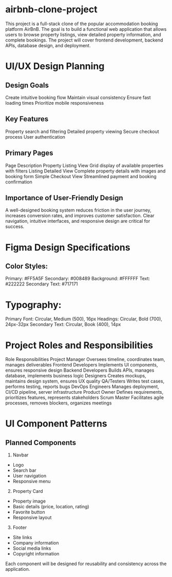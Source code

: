 # airbnb-clone-project
This project is a full-stack clone of the popular accommodation booking platform AirBnB. The goal is to build a functional web application that allows users to browse property listings, view detailed property information, and complete bookings. The project will cover frontend development, backend APIs, database design, and deployment.

# UI/UX Design Planning
## Design Goals
Create intuitive booking flow
Maintain visual consistency
Ensure fast loading times
Prioritize mobile responsiveness

## Key Features
Property search and filtering
Detailed property viewing
Secure checkout process
User authentication

## Primary Pages
Page	                                          Description
Property Listing View	                          Grid display of available properties with filters
Listing Detailed View	                          Complete property details with images and booking form
Simple Checkout View	                          Streamlined payment and booking confirmation

## Importance of User-Friendly Design
A well-designed booking system reduces friction in the user journey, increases conversion rates, and improves customer satisfaction. Clear navigation, intuitive interfaces, and responsive design are critical for success.

# Figma Design Specifications
## Color Styles:
Primary: #FF5A5F
Secondary: #008489
Background: #FFFFFF
Text: #222222
Secondary Text: #717171

# Typography:
Primary Font: Circular, Medium (500), 16px
Headings: Circular, Bold (700), 24px-32px
Secondary Text: Circular, Book (400), 14px

# Project Roles and Responsibilities
Role	                                        Responsibilities
Project Manager	                              Oversees timeline, coordinates team, manages deliverables
Frontend Developers	                          Implements UI components, ensures responsive design
Backend Developers	                          Builds APIs, manages database, implements business logic
Designers	                                    Creates mockups, maintains design system, ensures UX quality
QA/Testers	                                  Writes test cases, performs testing, reports bugs
DevOps Engineers	                            Manages deployment, CI/CD pipeline, server infrastructure
Product Owner	                                Defines requirements, prioritizes features, represents stakeholders
Scrum Master	                                Facilitates agile processes, removes blockers, organizes meetings

# UI Component Patterns
## Planned Components
1. Navbar
- Logo
- Search bar
- User navigation
- Responsive menu
2. Property Card
- Property image
- Basic details (price, location, rating)
- Favorite button
- Responsive layout
3. Footer
- Site links
- Company information
- Social media links
- Copyright information
  
Each component will be designed for reusability and consistency across the application.
